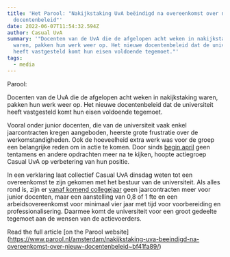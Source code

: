 ```yaml
---
title: 'Het Parool: "Nakijkstaking UvA beëindigd na overeenkomst over nieuw
  docentenbeleid"'
date: 2022-06-07T11:54:32.594Z
author: Casual UvA
summary: '"Docenten van de UvA die de afgelopen acht weken in nakijkstaking
  waren, pakken hun werk weer op. Het nieuwe docentenbeleid dat de universiteit
  heeft vastgesteld komt hun eisen voldoende tegemoet."'
tags:
  - media
---
```

Parool:

Docenten van de UvA die de afgelopen acht weken in nakijkstaking waren, pakken hun werk weer op. Het nieuwe docentenbeleid dat de universiteit heeft vastgesteld komt hun eisen voldoende tegemoet.

Vooral onder junior docenten, die van de universiteit vaak enkel jaarcontracten kregen aangeboden, heerste grote frustratie over de werkomstandigheden. Ook de hoeveelheid extra werk was voor de groep een belangrijke reden om in actie te komen. Door sinds [begin april](https://www.parool.nl/amsterdam/uva-docenten-stoppen-met-nakijken-uit-frustratie-om-tijdelijke-contracten~b8b0c0f4/) geen tentamens en andere opdrachten meer na te kijken, hoopte actiegroep Casual UvA op verbetering van hun positie.

In een verklaring laat collectief Casual UvA dinsdag weten tot een overeenkomst te zijn gekomen met het bestuur van de universiteit. Als alles rond is, zijn er [vanaf komend collegejaar](https://www.parool.nl/amsterdam/uva-stopt-met-jaarcontract-voor-juniordocenten-we-doen-het-als-werkgever-niet-goed~b4a085fd/) geen jaarcontracten meer voor junior docenten, maar een aanstelling van 0,8 of 1 fte en een arbeidsovereenkomst voor minimaal vier jaar met tijd voor voorbereiding en professionalisering. Daarmee komt de universiteit voor een groot gedeelte tegemoet aan de wensen van de actievoerders.

Read the full article \[on the Parool website](https://www.parool.nl/amsterdam/nakijkstaking-uva-beeindigd-na-overeenkomst-over-nieuw-docentenbeleid~bf41fa89/)